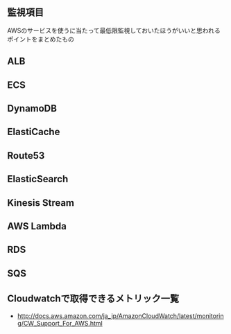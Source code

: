 ## 監視項目
AWSのサービスを使うに当たって最低限監視しておいたほうがいいと思われるポイントをまとめたもの

## ALB

## ECS

## DynamoDB

## ElastiCache

## Route53

## ElasticSearch

## Kinesis Stream

## AWS Lambda

## RDS

## SQS

## Cloudwatchで取得できるメトリック一覧
- http://docs.aws.amazon.com/ja_jp/AmazonCloudWatch/latest/monitoring/CW_Support_For_AWS.html
